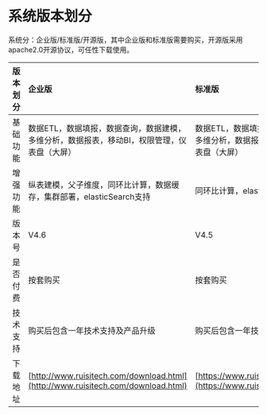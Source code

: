# 系统版本划分

系统分：企业版/标准版/开源版，其中企业版和标准版需要购买，开源版采用apache2.0开源协议，可任性下载使用。

| 版本划分 | 企业版 | 标准版 | 开源版 |
| :--- | :--- | :--- | :--- |
| 基础功能 | 数据ETL，数据填报，数据查询，数据建模，多维分析，数据报表，移动BI，权限管理，仪表盘（大屏） | 数据ETL，数据填报，数据查询，数据建模，多维分析，数据报表，移动BI，权限管理，仪表盘（大屏） | 数据建模，多维分析，数据报表，移动BI，权限管理 |
| 增强功能 | 纵表建模，父子维度，同环比计算，数据缓存，集群部署，elasticSearch支持 | 同环比计算，elasticSearch支持 | 无 |
| 版本号 | V4.6 | V4.5 | V4.5 |
| 是否付费 | 按套购买 | 按套购买 | 免费使用 |
| 技术支持 | 购买后包含一年技术支持及产品升级 | 购买后包含一年技术支持及产品升级 | 不包含 |
| 下载地址 | [http://www.ruisitech.com/download.html](http://www.ruisitech.com/download.html) | [https://www.ruisitech.com/downbase.html](https://www.ruisitech.com/downbase.html) | [https://github.com/ruisibi/rsbi-pom](https://github.com/ruisibi/rsbi-pom) |



